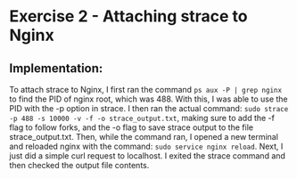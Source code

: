# Exercise 2 - Attaching strace to Nginx

## Implementation:

To attach strace to Nginx, I first ran the command `ps aux -P | grep nginx` to find the PID of nginx root, which was 488. With this, I was able to use the PID with the -p option in strace. I then ran the actual command: `sudo strace -p 488 -s 10000 -v -f -o strace_output.txt`, making sure to add the -f flag to follow forks, and the -o flag to save strace output to the file strace_output.txt. 
Then, while the command ran, I opened a new terminal and reloaded nginx with the command: `sudo service nginx reload`. Next, I just did a simple curl request to localhost. I exited the strace command and then checked the output file contents.





